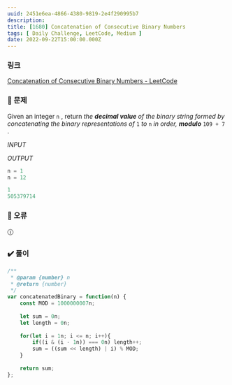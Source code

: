 ```yaml
---
uuid: 2451e6ea-4866-4380-9819-2e4f290995b7
description: 
title: [1680] Concatenation of Consecutive Binary Numbers
tags: [ Daily Challenge, LeetCode, Medium ]
date: 2022-09-22T15:00:00.000Z
---
```








### 링크

[Concatenation of Consecutive Binary Numbers - LeetCode](https://leetcode.com/problems/concatenation-of-consecutive-binary-numbers/)

### 📝 문제

Given an integer `n`
, return *the **decimal value** of the binary string formed by concatenating the binary representations of* `1` *to* `n` *in order, **modulo*** `109 + 7`
.

*INPUT*

*OUTPUT*

```jsx
n = 1
n = 12
```

```jsx
1
505379714
```

### 🚨 오류

<aside>
🕧

</aside>

### ✔️ 풀이

```jsx
/**
 * @param {number} n
 * @return {number}
 */
var concatenatedBinary = function(n) {
    const MOD = 1000000007n;
    
    let sum = 0n;
    let length = 0n;
    
    for(let i = 1n; i <= n; i++){
        if((i & (i - 1n)) === 0n) length++;
        sum = ((sum << length) | i) % MOD;
    }
    
    return sum;
};
```